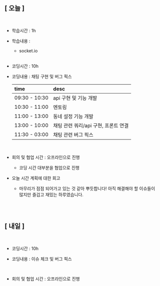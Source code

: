 ## [ 오늘 ]

<br/>

- 학습시간 : 1h
- 학습내용 :

  - socket.io

  <br/>

- 코딩시간 : 10h
- 코딩내용 : 채팅 구현 및 버그 픽스

  | time          | desc                                 |
  | :------------ | :----------------------------------- |
  | 09:30 - 10:30 | api 구현 및 기능 개발                |
  | 10:30 - 11:00 | 멘토링                               |
  | 11:00 - 13:00 | 동네 설정 기능 개발                  |
  | 13:00 - 10:00 | 채팅 관련 쿼리/api 구현, 프론트 연결 |
  | 11:30 - 03:00 | 채팅 관련 버그 픽스                  |

  <br/>

- 회의 및 협업 시간 : 오프라인으로 진행

  - 코딩 시간 대부분을 협업으로 진행

- 오늘 시간 계획에 대한 회고

  - 마무리가 점점 되어가고 있는 것 같아 뿌듯합니다! 아직 해결해야 할 이슈들이 많지만 즐겁고 재밌는 하루였습니다.

  <br/>

<br/>

## [ 내일 ]

<br/>

- 코딩시간 : 10h

- 코딩내용 : 이슈 체크 및 버그 픽스

    <br/>

- 회의 및 협업 시간 : 오프라인으로 진행
